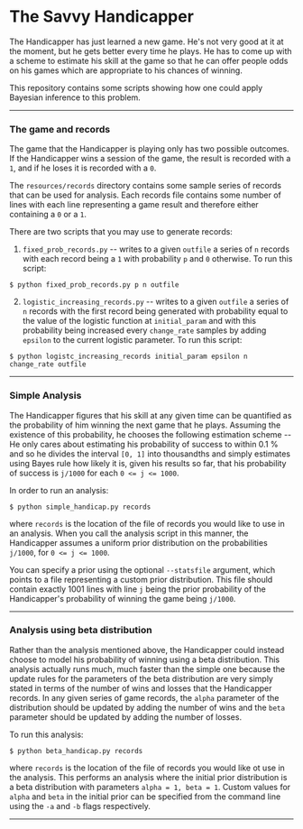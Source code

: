 # The Savvy Handicapper

The Handicapper has just learned a new game. He's not very good at it at the moment, but he gets better every time he
plays. He has to come up with a scheme to estimate his skill at the game so that he can offer people odds on his games
which are appropriate to his chances of winning.

This repository contains some scripts showing how one could apply Bayesian inference to this problem.

- - -

### The game and records

The game that the Handicapper is playing only has two possible outcomes. If the Handicapper wins a session of the game,
the result is recorded with a `1`, and if he loses it is recorded with a `0`.

The `resources/records` directory contains some sample series of records that can be used for analysis. Each records file
contains some number of lines with each line representing a game result and therefore either containing a `0` or a `1`.

There are two scripts that you may use to generate records:

1. `fixed_prob_records.py` -- writes to a given `outfile` a series of `n` records with each record being a `1` with probability `p` and `0` otherwise.
To run this script:
```
$ python fixed_prob_records.py p n outfile
```

2. `logistic_increasing_records.py` -- writes to a given `outfile` a series of `n` records with the first record being generated
with probability equal to the value of the logistic function at `initial_param` and with this probability being increased every
`change_rate` samples by adding `epsilon` to the current logistic parameter. To run this script:
```
$ python logistc_increasing_records initial_param epsilon n change_rate outfile
```

- - -

### Simple Analysis

The Handicapper figures that his skill at any given time can be quantified as the probability of him winning the next game that he plays.
Assuming the existence of this probability, he chooses the following estimation scheme -- He only cares about estimating his
probability of success to within 0.1 % and so he divides the interval `[0, 1]` into thousandths and simply estimates using
Bayes rule how likely it is, given his results so far, that his probability of success is `j/1000` for each `0 <= j <= 1000`.

In order to run an analysis:
```
$ python simple_handicap.py records
```
where `records` is the location of the file of records you would like to use in an analysis. When you call the analysis
script in this manner, the Handicapper assumes a uniform prior distribution on the probabilities `j/1000`, for `0 <= j <= 1000`.

You can specify a prior using the optional `--statsfile` argument, which points to a file representing a custom prior distribution. This
file should contain exactly 1001 lines with line `j` being the prior probability of the Handicapper's probability of winning the game being
`j/1000`.

- - -

### Analysis using beta distribution

Rather than the analysis mentioned above, the Handicapper could instead choose to model his probability of winning using a beta distribution.
This analysis actually runs much, much faster than the simple one because the update rules for the parameters of the beta
distribution are very simply stated in terms of the number of wins and losses that the Handicapper records. In any given
series of game records, the `alpha` parameter of the distribution should be updated by adding the number of wins and the `beta` parameter should be updated by adding the number of losses.

To run this analysis:
```
$ python beta_handicap.py records
```
where `records` is the location of the file of records you would like ot use in the analysis. This performs an analysis
where the initial prior distribution is a beta distribution with parameters `alpha = 1, beta = 1`. Custom values for `alpha` and
`beta` in the initial prior can be specified from the command line using the `-a` and `-b` flags respectively.

- - -
